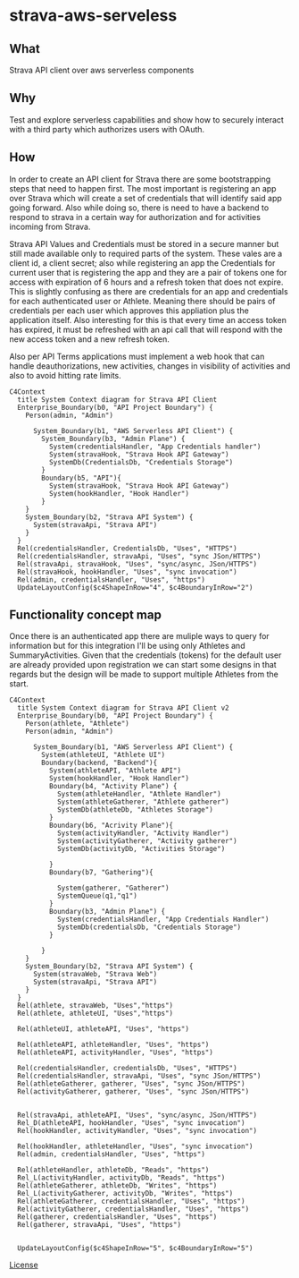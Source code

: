 # strava-aws-serveless

## What
Strava API client over aws serverless components

## Why

Test and explore serverless capabilities and show how to securely interact with a third party which authorizes users with OAuth.

## How

In order to create an API client for Strava there are some bootstrapping steps that need to happen first. The most important is registering an app over Strava which will create a set of credentials that will identify said app going forward. Also while doing so, there is need to have a backend to respond to strava in a certain way for authorization and for activities incoming from Strava.

Strava API Values and Credentials must be stored in a secure manner but still made available only to required parts of the system. These vales are a client id, a client secret; also while registering an app the Credentials for current user that is registering the app and they are a pair of tokens one for access with expiration of 6 hours and a refresh token that does not expire. This is slightly confusing as there are credentials for an app and credentials for each authenticated user or Athlete. Meaning there should be pairs of credentials per each user which approves this appliation plus the application itself. Also interesting for this is that every time an access token has expired, it must be refreshed with an api call that will respond with the new access token and a new refresh token.

Also per API Terms applications must implement a web hook that can handle deauthorizations, new activities, changes in visibility of activities and also to avoid hitting rate limits.

```mermaid
C4Context
  title System Context diagram for Strava API Client
  Enterprise_Boundary(b0, "API Project Boundary") {
    Person(admin, "Admin")

      System_Boundary(b1, "AWS Serverless API Client") {
        System_Boundary(b3, "Admin Plane") {
          System(credentialsHandler, "App Credentials handler")
          System(stravaHook, "Strava Hook API Gateway")
          SystemDb(CredentialsDb, "Credentials Storage")
        }
        Boundary(b5, "API"){
          System(stravaHook, "Strava Hook API Gateway")
          System(hookHandler, "Hook Handler")
        }
    }
    System_Boundary(b2, "Strava API System") {
      System(stravaApi, "Strava API")
    }
  }
  Rel(credentialsHandler, CredentialsDb, "Uses", "HTTPS")
  Rel(credentialsHandler, stravaApi, "Uses", "sync JSon/HTTPS")
  Rel(stravaApi, stravaHook, "Uses", "sync/async, JSon/HTTPS")
  Rel(stravaHook, hookHandler, "Uses", "sync invocation")
  Rel(admin, credentialsHandler, "Uses", "https")
  UpdateLayoutConfig($c4ShapeInRow="4", $c4BoundaryInRow="2")

```

## Functionality concept map

Once there is an authenticated app there are muliple ways to query for information but for this integration I'll be using only Athletes and SummaryActivities. Given that the credentials (tokens) for the default user are already provided upon registration we can start some designs in that regards but the design will be made to support multiple Athletes from the start.

```mermaid
C4Context
  title System Context diagram for Strava API Client v2
  Enterprise_Boundary(b0, "API Project Boundary") {
    Person(athlete, "Athlete")
    Person(admin, "Admin")

      System_Boundary(b1, "AWS Serverless API Client") {
        System(athleteUI, "Athlete UI")
        Boundary(backend, "Backend"){
          System(athleteAPI, "Athlete API")
          System(hookHandler, "Hook Handler")
          Boundary(b4, "Activity Plane") {
            System(athleteHandler, "Athlete Handler")
            System(athleteGatherer, "Athlete gatherer")
            SystemDb(athleteDb, "Athletes Storage")
          }
          Boundary(b6, "Acrivity Plane"){
            System(activityHandler, "Activity Handler")
            System(activityGatherer, "Activity gatherer")
            SystemDb(activityDb, "Activities Storage")

          }
          Boundary(b7, "Gathering"){

            System(gatherer, "Gatherer")
            SystemQueue(q1,"q1")
          }
          Boundary(b3, "Admin Plane") {
            System(credentialsHandler, "App Credentials Handler")
            SystemDb(credentialsDb, "Credentials Storage")
          }
          
        }
    }
    System_Boundary(b2, "Strava API System") {
      System(stravaWeb, "Strava Web")
      System(stravaApi, "Strava API")
    }
  }
  Rel(athlete, stravaWeb, "Uses","https")
  Rel(athlete, athleteUI, "Uses","https")

  Rel(athleteUI, athleteAPI, "Uses", "https")

  Rel(athleteAPI, athleteHandler, "Uses", "https")
  Rel(athleteAPI, activityHandler, "Uses", "https")
  
  Rel(credentialsHandler, credentialsDb, "Uses", "HTTPS")
  Rel(credentialsHandler, stravaApi, "Uses", "sync JSon/HTTPS")
  Rel(athleteGatherer, gatherer, "Uses", "sync JSon/HTTPS")
  Rel(activityGatherer, gatherer, "Uses", "sync JSon/HTTPS")


  Rel(stravaApi, athleteAPI, "Uses", "sync/async, JSon/HTTPS")
  Rel_D(athleteAPI, hookHandler, "Uses", "sync invocation")
  Rel(hookHandler, activityHandler, "Uses", "sync invocation")

  Rel(hookHandler, athleteHandler, "Uses", "sync invocation")
  Rel(admin, credentialsHandler, "Uses", "https")

  Rel(athleteHandler, athleteDb, "Reads", "https")
  Rel_L(activityHandler, activityDb, "Reads", "https")
  Rel(athleteGatherer, athleteDb, "Writes", "https")
  Rel_L(activityGatherer, activityDb, "Writes", "https")
  Rel(athleteGatherer, credentialsHandler, "Uses", "https")
  Rel(activityGatherer, credentialsHandler, "Uses", "https")
  Rel(gatherer, credentialsHandler, "Uses", "https")
  Rel(gatherer, stravaApi, "Uses", "https")


  UpdateLayoutConfig($c4ShapeInRow="5", $c4BoundaryInRow="5")

```

[License](LICENSE.md)